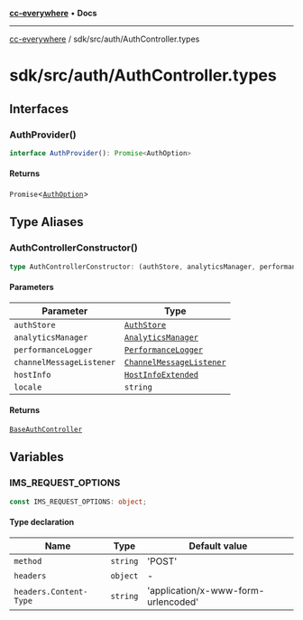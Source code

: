 [**cc-everywhere**](../../../index.md) • **Docs**

***

[cc-everywhere](../../../index.md) / sdk/src/auth/AuthController.types

# sdk/src/auth/AuthController.types

## Interfaces

### AuthProvider()

```ts
interface AuthProvider(): Promise<AuthOption>
```

#### Returns

`Promise`\<[`AuthOption`](../../../shared/src/types/Authentication.md#authoption)\>

## Type Aliases

### AuthControllerConstructor()

```ts
type AuthControllerConstructor: (authStore, analyticsManager, performanceLogger, channelMessageListener, hostInfo, locale) => BaseAuthController;
```

#### Parameters

| Parameter | Type |
| ------ | ------ |
| `authStore` | [`AuthStore`](AuthStore.md#authstore) |
| `analyticsManager` | [`AnalyticsManager`](../analytics/AnalyticsManager.md#analyticsmanager) |
| `performanceLogger` | [`PerformanceLogger`](../performance/PerformanceLogger.md#performancelogger) |
| `channelMessageListener` | [`ChannelMessageListener`](../../../shared/src/messenger/ChannelMessageListener.md#channelmessagelistener) |
| `hostInfo` | [`HostInfoExtended`](../../../shared/src/types/HostInfo.md#hostinfoextended) |
| `locale` | `string` |

#### Returns

[`BaseAuthController`](BaseAuthController.md#baseauthcontroller)

## Variables

### IMS\_REQUEST\_OPTIONS

```ts
const IMS_REQUEST_OPTIONS: object;
```

#### Type declaration

| Name | Type | Default value |
| ------ | ------ | ------ |
| `method` | `string` | 'POST' |
| `headers` | `object` | - |
| `headers.Content-Type` | `string` | 'application/x-www-form-urlencoded' |

